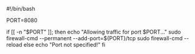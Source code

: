 #!/bin/bash

PORT=8080

if [[ -n "$PORT" ]]; then
    echo "Allowing traffic for port $PORT..."
    sudo firewall-cmd --permanent --add-port=${PORT}/tcp
    sudo firewall-cmd --reload
else
    echo "Port not specified!"
fi

